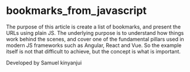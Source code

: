 # bookmarks_from_javascript
The purpose of this article is create a list of bookmarks, and present the URLs using plain JS. The underlying purpose is to understand how things work behind the scenes, and cover one of the fundamental pillars used in modern JS frameworks such as Angular, React and Vue. So the example itself is not that difficult to achieve, but the concept is what is important.

Developed by Samuel kinyanjui

